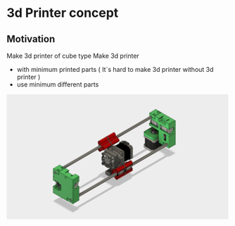 # 3d Printer concept

## Motivation
Make 3d printer of cube type
Make 3d printer
- with minimum printed parts ( It´s hard to make 3d printer without 3d printer )
- use minimum different parts

<img src="Images/Pojezd.png">